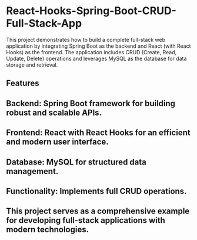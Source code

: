 # React-Hooks-Spring-Boot-CRUD-Full-Stack-App
This project demonstrates how to build a complete full-stack web application by integrating Spring Boot as the backend and React (with React Hooks) as the frontend. The application includes CRUD (Create, Read, Update, Delete) operations and leverages MySQL as the database for data storage and retrieval.

## Features
## Backend: Spring Boot framework for building robust and scalable APIs.
## Frontend: React with React Hooks for an efficient and modern user interface.
## Database: MySQL for structured data management.
## Functionality: Implements full CRUD operations.
## This project serves as a comprehensive example for developing full-stack applications with modern technologies.
